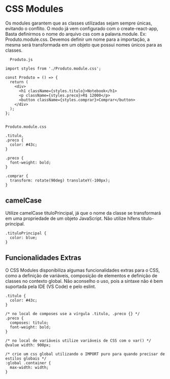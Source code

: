 # CSS Modules

Os modules garantem que as classes utilizadas sejam sempre únicas, evitando o conflito. O modo já vem configurado com o create-react-app, Basta definirmos o nome do arquivo css com a palavra.module. Ex: Produto.module.css. 
  Devemos definir um nome para a importação, a mesma será transformada em um objeto que possui nomes únicos para as classes.

```
  Produto.js

import styles from './Produto.module.css';

const Produto = () => {
  return (
    <div>
      <h1 className={styles.titulo}>Notebook</h1>
      <p className={styles.preco}>R$ 12000</p>
      <button className={styles.comprar}>Comprar</button>
    </div>
  );
};


Produto.module.css

.titulo,
.preco {
  color: #43c;
}

.preco {
  font-weight: bold;
}

.comprar {
  transform: rotate(90deg) translateY(-100px);
}
```

## camelCase

Utilize camelCase tituloPrincipal, já que o nome da classe se transformará em uma propriedade de um objeto JavaScript. Não utilize hífens titulo-principal.

```
.tituloPrincipal {
  color: blue;
}
```

## Funcionalidades Extras

O CSS Modules disponibiliza algumas funcionalidades extras para o CSS, como a definição de variáveis, composição de elementos e definição de classes no contexto global. Não aconselho o uso, pois a sintaxe não é bem suportada pela IDE (VS Code) e pelo eslint.

```
.titulo {
  color: #43c;
}

/* no local de composes use a vírgula .titulo, .preco {} */
.preco {
  composes: titulo;
  font-weight: bold;
}

/* no local de variáveis utilize variáveis de CSS com o var() */
@value width: 900px;

/* crie um css global utilizando o IMPORT puro para quando precisar de estilos globais */
:global .container {
  max-width: width;
}
```